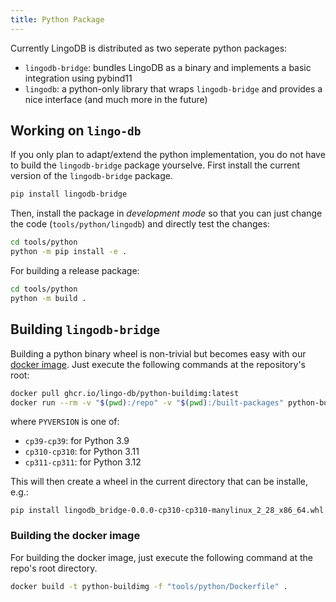 ```yaml
---
title: Python Package
---
```


Currently LingoDB is distributed as two seperate python packages: 
* `lingodb-bridge`: bundles LingoDB as a binary and implements a basic integration using pybind11
* `lingodb`: a python-only library that wraps `lingodb-bridge` and provides a nice interface (and much more in the future)

## Working on `lingo-db`
If you only plan to adapt/extend the python implementation, you do not have to build the `lingodb-bridge` package yourselve.
First install the current version of the `lingodb-bridge` package.
```sh
pip install lingodb-bridge
```
Then, install the package in *development mode* so that you can just change the code (`tools/python/lingodb`) and directly test the changes:
```sh
cd tools/python
python -m pip install -e .
```
For building a release package:
```sh
cd tools/python
python -m build .
```

## Building `lingodb-bridge`
Building a python binary wheel is non-trivial but becomes easy with our [docker image](https://github.com/orgs/lingo-db/packages/container/package/python-buildimg). Just execute the following commands at the repository's root:
```sh
docker pull ghcr.io/lingo-db/python-buildimg:latest
docker run --rm -v "$(pwd):/repo" -v "$(pwd):/built-packages" python-buildimg create_package.sh PYVERSION
```
where `PYVERSION` is one of:
* `cp39-cp39`: for Python 3.9
* `cp310-cp310`: for Python 3.11
* `cp311-cp311`: for Python 3.12

This will then create a wheel in the current directory that can be installe, e.g.:
```
pip install lingodb_bridge-0.0.0-cp310-cp310-manylinux_2_28_x86_64.whl
```

### Building the docker image
For building the docker image, just execute the following command at the repo's root directory.
```sh
docker build -t python-buildimg -f "tools/python/Dockerfile" .
```

